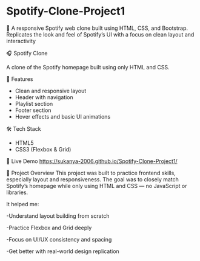 # Spotify-Clone-Project1
🎵 A responsive Spotify web clone built using HTML, CSS, and Bootstrap. Replicates the look and feel of Spotify’s UI with a focus on clean layout and interactivity


🎧 Spotify Clone

A clone of the Spotify homepage built using only HTML and CSS.

🚀 Features
- Clean and responsive layout
- Header with navigation
- Playlist section
- Footer section
- Hover effects and basic UI animations

 🛠️ Tech Stack
- HTML5
- CSS3 (Flexbox & Grid)

🔗 Live Demo
https://sukanya-2006.github.io/Spotify-Clone-Project1/

 📖 Project Overview
This project was built to practice frontend skills, especially layout and responsiveness. The goal was to closely match Spotify’s homepage while only using HTML and CSS — no JavaScript or libraries.

It helped me:

-Understand layout building from scratch

-Practice Flexbox and Grid deeply

-Focus on UI/UX consistency and spacing

-Get better with real-world design replication




